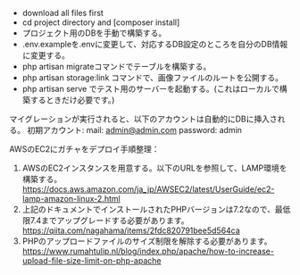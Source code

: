 - download all files first
- cd project directory and [composer install]
- プロジェクト用のDBを手動で構築する。
- .env.exampleを.envに変更して、対応するDB設定のところを自分のDB情報に変更する。
- php artisan migrateコマンドでテーブルを構築する。
- php artisan storage:link コマンドで、画像ファイルのルートを公開する。
- php artisan serve でテスト用のサーバーを起動する。(これはローカルで構築するときだけ必要です。)


マイグレーションが実行されると、以下のアカウントは自動的にDBに挿入される。
初期アカウント:
mail: admin@admin.com
password: admin


AWSのEC2にガチャをデプロイ手順整理：
1. AWSのEC2インスタンスを用意する。以下のURLを参照して、LAMP環境を構築する。
https://docs.aws.amazon.com/ja_jp/AWSEC2/latest/UserGuide/ec2-lamp-amazon-linux-2.html
2. 上記のドキュメントでインストールされたPHPバージョンは7.2なので、最低限7.4までアップグレードする必要があります。
https://qiita.com/nagahama/items/2fdc820791bee5d564ca
3. PHPのアップロードファイルのサイズ制限を解除する必要があります。
https://www.rumahtulip.nl/blog/index.php/apache/how-to-increase-upload-file-size-limit-on-php-apache
